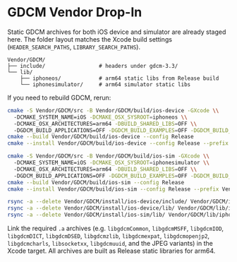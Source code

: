 # GDCM Vendor Drop-In

Static GDCM archives for both iOS device and simulator are already staged here. The folder layout matches the Xcode build settings (`HEADER_SEARCH_PATHS`, `LIBRARY_SEARCH_PATHS`).

```
Vendor/GDCM/
├── include/                 # headers under gdcm-3.3/
└── lib/
    ├── iphoneos/            # arm64 static libs from Release build
    └── iphonesimulator/     # arm64 simulator static libs
```

If you need to rebuild GDCM, rerun:

```bash
cmake -S Vendor/GDCM/src -B Vendor/GDCM/build/ios-device -GXcode \\
  -DCMAKE_SYSTEM_NAME=iOS -DCMAKE_OSX_SYSROOT=iphoneos \\
  -DCMAKE_OSX_ARCHITECTURES=arm64 -DBUILD_SHARED_LIBS=OFF \\
  -DGDCM_BUILD_APPLICATIONS=OFF -DGDCM_BUILD_EXAMPLES=OFF -DGDCM_BUILD_TESTING=OFF
cmake --build Vendor/GDCM/build/ios-device --config Release
cmake --install Vendor/GDCM/build/ios-device --config Release --prefix Vendor/GDCM/install/ios-device

cmake -S Vendor/GDCM/src -B Vendor/GDCM/build/ios-sim -GXcode \\
  -DCMAKE_SYSTEM_NAME=iOS -DCMAKE_OSX_SYSROOT=iphonesimulator \\
  -DCMAKE_OSX_ARCHITECTURES=arm64 -DBUILD_SHARED_LIBS=OFF \\
  -DGDCM_BUILD_APPLICATIONS=OFF -DGDCM_BUILD_EXAMPLES=OFF -DGDCM_BUILD_TESTING=OFF
cmake --build Vendor/GDCM/build/ios-sim --config Release
cmake --install Vendor/GDCM/build/ios-sim --config Release --prefix Vendor/GDCM/install/ios-sim

rsync -a --delete Vendor/GDCM/install/ios-device/include/ Vendor/GDCM/include/
rsync -a --delete Vendor/GDCM/install/ios-device/lib/ Vendor/GDCM/lib/iphoneos/
rsync -a --delete Vendor/GDCM/install/ios-sim/lib/ Vendor/GDCM/lib/iphonesimulator/
```

Link the required `.a` archives (e.g. `libgdcmCommon`, `libgdcmMSFF`, `libgdcmIOD`, `libgdcmDICT`, `libgdcmDSED`, `libgdcmzlib`, `libgdcmexpat`, `libgdcmopenjp2`, `libgdcmcharls`, `libsocketxx`, `libgdcmuuid`, and the JPEG variants) in the Xcode target. All archives are built as Release static libraries for arm64.
